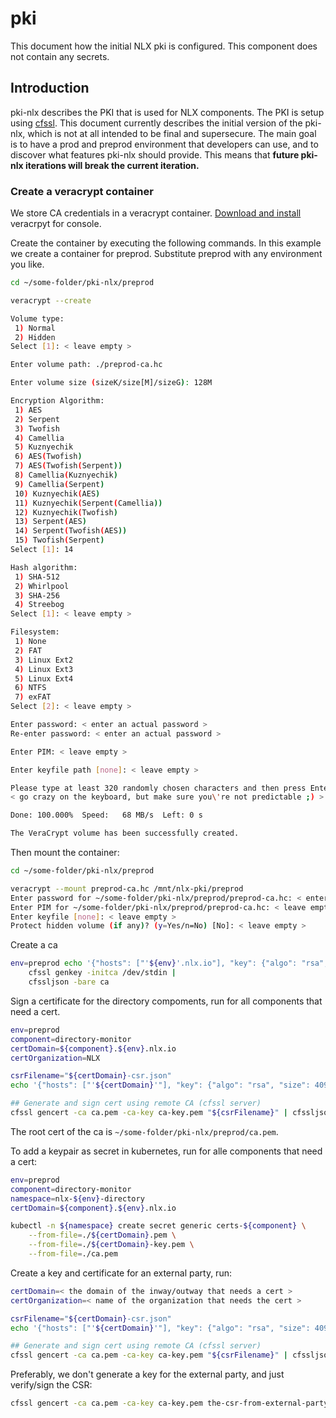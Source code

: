 # pki

This document how the initial NLX pki is configured. This component does not contain any secrets.

## Introduction

pki-nlx describes the PKI that is used for NLX components. The PKI is setup using [cfssl](https://github.com/cloudflare/cfssl).
This document currently describes the initial version of the pki-nlx, which is not at all intended to be final and supersecure. The main goal is to have a prod and preprod environment that developers can use, and to discover what features pki-nlx should provide. This means that **future pki-nlx iterations will break the current iteration.**

### Create a veracrypt container

We store CA credentials in a veracrypt container. [Download and install](https://www.veracrypt.fr/en/Downloads.html) veracrpyt for console.

Create the container by executing the following commands. In this example we create a container for preprod. Substitute preprod with any environment you like.

```bash
cd ~/some-folder/pki-nlx/preprod

veracrypt --create

Volume type:
 1) Normal
 2) Hidden
Select [1]: < leave empty >

Enter volume path: ./preprod-ca.hc

Enter volume size (sizeK/size[M]/sizeG): 128M

Encryption Algorithm:
 1) AES
 2) Serpent
 3) Twofish
 4) Camellia
 5) Kuznyechik
 6) AES(Twofish)
 7) AES(Twofish(Serpent))
 8) Camellia(Kuznyechik)
 9) Camellia(Serpent)
 10) Kuznyechik(AES)
 11) Kuznyechik(Serpent(Camellia))
 12) Kuznyechik(Twofish)
 13) Serpent(AES)
 14) Serpent(Twofish(AES))
 15) Twofish(Serpent)
Select [1]: 14

Hash algorithm:
 1) SHA-512
 2) Whirlpool
 3) SHA-256
 4) Streebog
Select [1]: < leave empty >

Filesystem:
 1) None
 2) FAT
 3) Linux Ext2
 4) Linux Ext3
 5) Linux Ext4
 6) NTFS
 7) exFAT
Select [2]: < leave empty >

Enter password: < enter an actual password >
Re-enter password: < enter an actual password >

Enter PIM: < leave empty >

Enter keyfile path [none]: < leave empty >

Please type at least 320 randomly chosen characters and then press Enter:
< go crazy on the keyboard, but make sure you\'re not predictable ;) >

Done: 100.000%  Speed:   68 MB/s  Left: 0 s

The VeraCrypt volume has been successfully created.
```

Then mount the container:

```bash
cd ~/some-folder/pki-nlx/preprod

veracrypt --mount preprod-ca.hc /mnt/nlx-pki/preprod
Enter password for ~/some-folder/pki-nlx/preprod/preprod-ca.hc: < enter the password >
Enter PIM for ~/some-folder/pki-nlx/preprod/preprod-ca.hc: < leave empty >
Enter keyfile [none]: < leave empty >
Protect hidden volume (if any)? (y=Yes/n=No) [No]: < leave empty >
```

Create a ca

```bash
env=preprod echo '{"hosts": ["'${env}'.nlx.io"], "key": {"algo": "rsa", "size": 4096}, "names": [{"O": "Common Ground NLX CA", "OU": "NLX"}]}' | 
	cfssl genkey -initca /dev/stdin | 
	cfssljson -bare ca
```

Sign a certificate for the directory compoments, run for all components that need a cert.

```bash
env=preprod
component=directory-monitor
certDomain=${component}.${env}.nlx.io
certOrganization=NLX

csrFilename="${certDomain}-csr.json"
echo '{"hosts": ["'${certDomain}'"], "key": {"algo": "rsa", "size": 4096}, "CN": "'${certDomain}'", "names": [{"O": "'${certOrganization}'", "OU": "NLX"}]}' > "${csrFilename}"

## Generate and sign cert using remote CA (cfssl server)
cfssl gencert -ca ca.pem -ca-key ca-key.pem "${csrFilename}" | cfssljson -bare "${certDomain}"
```

The root cert of the ca is `~/some-folder/pki-nlx/preprod/ca.pem`.

To add a keypair as secret in kubernetes, run for alle components that need a cert:

```bash
env=preprod
component=directory-monitor
namespace=nlx-${env}-directory
certDomain=${component}.${env}.nlx.io

kubectl -n ${namespace} create secret generic certs-${component} \
	--from-file=./${certDomain}.pem \
	--from-file=./${certDomain}-key.pem \
	--from-file=./ca.pem
```

Create a key and certificate for an external party, run:

```bash
certDomain=< the domain of the inway/outway that needs a cert >
certOrganization=< name of the organization that needs the cert >

csrFilename="${certDomain}-csr.json"
echo '{"hosts": ["'${certDomain}'"], "key": {"algo": "rsa", "size": 4096}, "CN": "'${certDomain}'", "names": [{"O": "'${certOrganization}'", "OU": "NLX"}]}' > "${csrFilename}"

## Generate and sign cert using remote CA (cfssl server)
cfssl gencert -ca ca.pem -ca-key ca-key.pem "${csrFilename}" | cfssljson -bare "${certDomain}"
```

Preferably, we don't generate a key for the external party, and just verify/sign the CSR:

```bash
cfssl gencert -ca ca.pem -ca-key ca-key.pem the-csr-from-external-party.csr | cfssljson -bare output
```
